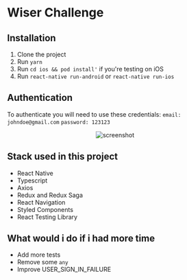 <!-- CONTRIBUTING -->
# Wiser Challenge


## Installation
1. Clone the project
2. Run `yarn` 
3. Run `cd ios && pod install'` if you're testing on iOS
4. Run `react-native run-android` or `react-native run-ios`

## Authentication

To authenticate you will need to use these credentials:
`email: johndoe@gmail.com`
`password: 123123`

  <p align="center">
<img align="center" src="https://i.imgur.com/H1XezVz.png" alt="screenshot">
  </p>








<!-- CONTACT -->
## Stack used in this project

 - React Native
 - Typescript
 - Axios
 - Redux and Redux Saga
 - React Navigation
 - Styled Components
 - React Testing Library

## What would i do if i had more time

 - Add more tests
 - Remove some `any`
 - Improve USER_SIGN_IN_FAILURE 
